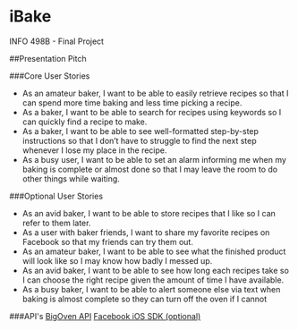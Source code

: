 # iBake
INFO 498B - Final Project

##Presentation Pitch

###Core User Stories
* As an amateur baker, I want to be able to easily retrieve recipes so that I can spend more time baking and less time picking a recipe.
* As a baker, I want to be able to search for recipes using keywords so I can quickly find a recipe to make.
* As a baker, I want to be able to see well-formatted step-by-step instructions so that I don’t have to struggle to find the next step whenever I lose my place in the recipe.
* As a busy user, I want to be able to set an alarm informing me when my baking is complete or almost done so that I may leave the room to do other things while waiting.


###Optional User Stories
* As an avid baker, I want to be able to store recipes that I like so I can refer to them later.
* As a user with baker friends, I want to share my favorite recipes on Facebook so that my friends can try them out.
* As an amateur baker, I want to be able to see what the finished product will look like so I may know how badly I messed up.
* As an avid baker, I want to be able to see how long each recipes take so I can choose the right recipe given the amount of time I have available.
* As a busy baker, I want to be able to alert someone else via text when baking is almost complete so they can turn off the oven if I cannot

###API's
[BigOven API](http://api2.bigoven.com/swagger/ui/index)
[Facebook iOS SDK (optional)](https://developers.facebook.com/docs/ios)
